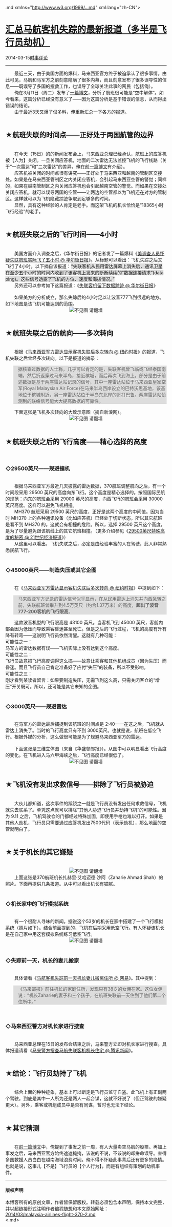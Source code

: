 <!DOCTYPE.md>
.md xmlns="http://www.w3.org/1999/...md" xml:lang="zh-CN">
<head>
<meta http-equiv="Content-Type" content="text.md; charset=utf-8" />
<meta name="generator" content="Python script by program.think@gmail.com" />
<meta name="provider" content="program-think.blogspot.com" />
<link type="text/css" rel="stylesheet" href="../../css/program-think.css" />
<title>汇总马航客机失踪的最新报道（多半是飞行员劫机） - 编程随想的博客</title>
</head>
<body>
<div id="main" style="width:100%;">
<h1><a href="../../index.md" title="回到首页">汇总马航客机失踪的最新报道（多半是飞行员劫机）</a></h1>
<div class="post-info"><span class="date-header">2014-03-15</span><a href="../../tags/E697B6E4BA8BE8AF84E8AEBA.md" class="tag">时事评论</a> </div>
<hr>
<div class="post">
&#12288;&#12288;最近三天，由于美国方面的爆料，马来西亚官方终于被迫承认了很多事情。由此可见，马航和马军方之前刻意隐瞒了很多内幕，而且刻意发布了很多误导性的信息——既误导了多国的搜救工作，也误导了全球关注此事的网民（包括俺）。<br />&#12288;&#12288;俺在3月11日（周二）发布了<a href="../../2014/03/malaysia-airlines-flight-370.md">一篇博文</a>，分析了航班很可能是“空中解体”。如今看来，这篇分析已经没有意义了——因为这篇分析是基于错误的信息，从而得出错误的结论。<br />&#12288;&#12288;由于最近3天又爆了佷多料，俺重新汇总一下各方的报道。<a name='more'></a><!--program-think--><br /><br /><h2>★航班失联的时间点——正好处于两国航管的边界</h2><br />&#12288;&#12288;在今天（15日）的的新闻发布会上，马来西亚总理已经承认，航班上的应答机被【人为】关闭。一旦关闭应答机，地面的二次雷达无法监控飞机的飞行线路（关于“一次雷达”和“二次雷达”的差异，俺在<a href="../../2014/03/malaysia-airlines-flight-370.md">前一篇博文</a>有介绍）。<br />&#12288;&#12288;应答机被关闭的时间点很有讲究——正好处于马来西亚和越南的管制区交接处。如果是在马来西亚管制区之内关闭应答机，会引起马来西亚空管的警觉；同样的，如果在越南管制区之内关闭应答机也会引起越南空管的警觉。而如果在交接处关闭应答机，就可以误导两国的空管——让两边的空管都以为飞机还在对方的管制区。这样就可以为飞机隐藏踪迹争取到足够多的时间。<br />&#12288;&#12288;显然，具有这种经验的人肯定是老手。而这架飞机的机长恰恰是“18365小时飞行经验”的老手。<br /><br /><h2>★航班失联之后的飞行时间——4小时</h2><br />&#12288;&#12288;美国方面介入调查之后，《华尔街日报》的记者发了一篇爆料《<a href="http://cn.wsj.com/gb/20140313/BAS131223.asp" target="_blank" rel="nofollow">美调查人员怀疑失联航班实际飞了五小时 @ 华尔街日报</a>》。从标题可以看出：飞机失踪之后又飞行了4小时。以下摘自该报道：<q style="background-color:#DDD;">失联客机从民用雷达屏幕上消失后，通讯卫星在至少五个小时的时间内收到了该客机上发来的断断续续的“数据连接请求”(data ping)。这些信号透露了飞机的方位、速度和海拔情况。</q><br />&#12288;&#12288;另外还可以参考如下这篇报道：《<a href="http://cn.wsj.com/gb/20140314/bas070242.asp" target="_blank" rel="nofollow">失联客机留下数据踪迹 @ 华尔街日报</a>》<br /><br />&#12288;&#12288;如果美方的分析成立，那么失踪后的4小时足以让波音777飞到很远的地方。如下地图是该飞机可能达到的范围。<br /><center><img src="../../images/2014/03/qsUOF5fecADcESYehMuTTJfhX7rdE9yqefHxDJ0rJisY-2rBDG22hlRGVD1XJMIs2TKWipadMeUONr-uh-OjmkfwdRqw5rOhWrJIdx0Rggo_B2pNkMXxG9JQKPqBQOD6" alt="不见图 请翻墙"></center><br /><h2>★航班失联之后的航向——多次转向</h2><br />&#12288;&#12288;根据《<a href="http://cn.nytimes.com/asia-pacific/20140315/c15radar/" target="_blank" rel="nofollow">马来西亚军方雷达显示客机失联后多次转向  @ 纽约时报</a>》的报道，飞机失联之后曾经多次转向。以下是报道的摘录：<br /><blockquote style="background-color:#DDD;">据核查过数据的人士称，几乎可以肯定的是，失联客机曾飞临或飞经泰国南端，然后折返穿过马来半岛，接近槟城，而后再次飞到海上。部分是由于前述数据是基于两座雷达站记录的信号，其中一座雷达站位于马来西亚皇家空军(Royal Malaysian Air Force)在马来半岛西岸设立的巴特沃思基地，该基地位于槟城附近，另一座雷达站位于半岛东北岸的哥打巴鲁。两座雷达站侦测到的联络信号能大大提高数据的可靠性。</blockquote>&#12288;&#12288;下面这张是飞机多次转向的大致示意图（摘自新浪网）。<br /><center><img src="../../images/2014/03/fkFb7ywb41MqG9AvAzCtxDRD2PcpLplNXSIFOuq86Jh40dEV6foWTs4JXwpwAsAi8W5Jm8luvdGEKNmnR8eo_dUnUCU5bKgSF3b0NqbR4ER-CeZ7ZewFuHjeEgJsUabu" alt="不见图 请翻墙"></center><br /><h2>★航班失联之后的飞行高度——精心选择的高度</h2><br /><h3>◇29500英尺——规避撞机</h3><br />&#12288;&#12288;根据马来西亚军方最近几天披露的雷达数据，370航班调整航向之后，有一个时间段采用 29500 英尺的高度向东飞行。这个高度是精心选择的。按照国际民航的规范：向东的航班会采用 29000 英尺的高度，向西飞行的航班会采用 30000 英尺高度。这样可以避免飞机相撞。<br />&#12288;&#12288;MH370 航班采用 29500 英尺的高度，正好是这两个高度的中间值。因为当时 MH370 上的各种通讯设备（比如应答机）已经处于切断状态，所以其它航班是看不到 MH370 的。这就会有相撞的危险。所以，选择 29500 英尺这个高度，是为了尽量避免跟该航线上的其它航班相撞。（更多介绍参见《<a href="http://jingji.21cbh.com/2014/3-14/4OMDA2NTFfMTA5NjE4OA...md" target="_blank" rel="nofollow">29500英尺特殊高度的秘密 @ 21世纪经济报道</a>》）<br />&#12288;&#12288;从这里可以看出，飞机失联之后，必定是由经验丰富的人在驾驶，此人非常熟悉民航飞行。<br /><br /><h3>◇45000英尺——制造失压或其它企图</h3><br />&#12288;&#12288;在《<a href="http://cn.nytimes.com/asia-pacific/20140315/c15radar/" target="_blank" rel="nofollow">马来西亚军方雷达显示客机失联后多次转向 @ 纽约时报</a>》中提到如下：<br /><blockquote style="background-color:#DDD;">马来西亚军方记录的雷达信号似乎显示，在从民用雷达上消失并向西急转之前，失联航班曾攀升到4.5万英尺（约合1.37万米）的高度，<b>超出了波音777-200客机的飞行限高</b>。</blockquote>&#12288;&#12288;这款波音机型的飞行限高是 43100 英尺。当客机飞到 45000 英尺，客舱内部会因为低压而导致乘客昏迷甚至死亡。但是之后的飞行过程，飞机的高度有升有降有转弯——这说明飞行员依然清醒。这就有几种可能：<br />可能性之一：<br />马军方的雷达数据有误——飞机实际上没有达到这个高度。<br />可能性之二：<br />飞行员故意把飞行高度调得这么搞——故意让乘客和其他机组成员（因为失压）而昏迷。而且飞行员自己肯定准备好了应付“失压”的装备，所以不受影响。<br />可能性之三：<br />刚才看到某读者留言：如果要制造失压，无需飞到这么高，只需关闭客仓的“增压”开关既可。所以，还可能是其它未知的企图。<br /><br /><h3>◇3000英尺——规避雷达</h3><br />&#12288;&#12288;在马军方的雷达最后捕捉到该航班的时间点是 2:40——在这之后，飞机就从雷达上消失了。当时的飞行高度只有不到 3000英尺。也就是说，航班在低空飞行。根据外媒的分析，这么做很可能是为了规避马来西亚军方的雷达。<br /><br />&#12288;&#12288;下面这张是三维立体图（来自《华盛顿邮报》）。从图中可以明显看出飞行高度的变化。在飞机进入马六甲海峡之后，飞行高度已经很低了。<br /><center><img src="../../images/2014/03/QnhZRlg1IwbCUWMsuHFvXapwlSthqMilmpWJgxUqQlCAfltqiE_6kzJe78kwaTL9SyHt2mfaOt35FcPQ8eN8Jz6bfWwOCVopQYkmolpwSawzwC2_kRbC-fCEsqAB4x1c" alt="不见图 请翻墙"></center><br /><h2>★飞机没有发出求救信号——排除了飞行员被胁迫</h2><br />&#12288;&#12288;大伙儿都知道，这次事件的蹊跷之一就是飞行员没有发出任何求救信号，飞机就失去联系了。单凭这点就可以排除“其他人胁迫飞行员并劫持飞机”的可能性。因为 9.11 之后，飞机驾驶仓的门都经过特殊加固，即使用手枪也难以打开。如果是其他人劫机，飞行员只需要通过应答机发出7500代码（表示劫机），那么地面的空管就明白了。<br /><br /><h2>★关于机长的其它嫌疑</h2><br /><center><img src="../../images/2014/03/qmJwsqMd0JSQXZgWDGSr_vTYZigXIEbWij1aSgoRymKyL9W_LyazOmbbo7HS0tcXZWn6PG_0MNmo_JA1mf1FJ1kKc7062VILD19KIXkWq-APtQKKPAgT3noRkAL_DsPr" alt="不见图 请翻墙"></center>&#12288;&#12288;上面这张是370航班机长扎赫里·艾哈迈德·沙阿（Zaharie Ahmad Shah）的照片。下面再提供几条报道。从中可以看出机长有猫腻。<br /><br /><h3>◇机长家中的飞行模拟系统</h3><br />&#12288;&#12288;有一个很耐人寻味的新闻。据说这个53岁的机长在家中搭建了一个飞行模拟系统（照片如下）。结合前面提到的，飞机在后期采用低空飞行。有人怀疑该机长是在自己家中用这套模拟系统练习低空飞行。<br /><center><img src="../../images/2014/03/Bx7bw2n-dD2ZWynoQ5oEQKAgZR02nBlZEuxysH8JEcPn8qnbwMNSTvdhn7jYReVtX6PgPd8p0wWKXO4-aFjhFWxLBpS2EgfabSL5fRZDOn3gt2XJgY9vg5TfJj2JeKXn" alt="不见图 请翻墙"></center><br /><h3>◇失踪前一天，机长的妻儿搬家</h3><br />&#12288;&#12288;具体请看《<a href="http://news.163.com/air/14/0316/09/9NEQUSAE00014PHJ...md" target="_blank" rel="nofollow">马航客机失踪前一天机长妻儿搬离住所 @ 网易</a>》。其中提到：<br /><blockquote style="background-color:#DDD;">《马来邮报》前往机长的家庭住所，发现只有38岁的女佣在家。这位女佣说：“机长Zaharie的妻子和三个孩子，在航班失联前一天住到了他们第二个住所中。”</blockquote><br /><h3>◇马来西亚警方对机长家进行搜查</h3><br />&#12288;&#12288;马来西亚总理在15日的发布会结束之后，马来警方立即对机长家进行搜查。具体报道请看《<a href="http://news.qq.com/a/20140315/007783.htm" target="_blank" rel="nofollow">马来警方搜查马航失联客机机长住宅 @ 腾讯新闻</a>》。<br /><br /><h2>★结论：飞行员劫持了飞机</h2><br />&#12288;&#12288;综合上面的种种迹象，基本上可以断定是飞行员监守自盗。此飞机上有正副两个驾驶。到底是其中一人所为还是两人一起合谋，这就不好说了（但正驾驶的嫌疑更大）。另外，乘客或机组成员中是否有同谋，暂时也无法下结论。<br /><br /><h2>★其它猜测</h2><br />&#12288;&#12288;在<a href="../../2014/03/malaysia-airlines-flight-370.md">前一篇博文</a>中，俺提到了事发之前一周，有人大量卖空马航的股票。再加上事发之后，马来西亚官方始终遮遮掩掩，该说的不说，不该说的却拼命误导。害得多国救援人员白白在越南海域浪费时间。俺不得不怀疑此事背后还有更多的隐情。也就是说，这事儿【不是】飞行员的【个人行为】，而是有组织有策划的劫机事件。<div class="blogger-post-footer">
</div>
<hr>
<div class="copyright">
<h4>版权声明</h4>
本博客所有的原创文章，作者皆保留版权。转载必须包含本声明，保持本文完整，并以超链接形式注明作者<a href="mailto:program.think@gmail.com">编程随想</a>和本文原始网址：<br>
<a href="2014/03/malaysia-airlines-flight-370-2.md">2014/03/malaysia-airlines-flight-370-2.md</a>
</div>
</div>
</body>
<.md>

